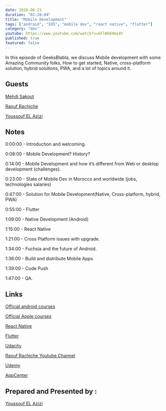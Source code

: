 ```yaml
---
date: 2020-06-21
duration: "02:28:04"
title: "Mobile Development"
tags: ["android", "IOS", "mobile dev", "react native", "flutter"]
category: "dev"
youtube: https://www.youtube.com/watch?v=GFlWbEHmi4Y
published: true
featured: false
---
```


In this episode of GeeksBlabla, we discuss Mobile development with some Amazing Community folks, How to get started, Native, cross-platform solution, hybrid solutions, PWA, and a lot of topics around it.

## Guests

[Mehdi Sakout](https://twitter.com/MedyO80)

[Raouf Rachiche](https://twitter.com/raoufrahiche)

[Youssouf EL Azizi](https://elazizi.com/)

## Notes

0:00:00 - Introduction and welcoming.

0:08:00 - Mobile Development? History?

0:14:00 - Mobile Development and how it’s different from Web or desktop development (challenges).

0:23:00 - State of Mobile Dev in Morocco and worldwide (jobs, technologies salaries)

0:47:00 - Solution for Mobile Development(Native, Cross-platform, hybrid, PWA)

0:55:00 - Flutter

1:09:00 - Native Development (Android)

1:15:00 - React Native

1:21:00 - Cross Platform issues with upgrade.

1:34:00 - Fuchsia and the future of Android.

1:36:00 - Build and distribute Mobile Apps

1:39:00 - Code Push

1:47:00 - QA.

## Links

[Official android courses](https://developer.android.com/courses)

[Official Apple courses](https://developer.apple.com/library/archive/referencelibrary/GettingStarted/DevelopiOSAppsSwift/)

[React Native](https://reactnative.dev/)

[Flutter](https://flutter.dev/)

[Udacity](https://www.udacity.com/)

[Raouf Rachiche Youtube Channel](https://www.youtube.com/channel/UCal0wCIwkxiKcrYPvBS6RiA)

[Udemy](https://www.udemy.com/topic/android-development/free/)

[AppCenter](http://appcenter.ms/)

## Prepared and Presented by :

[Youssouf EL Azizi](https://elazizi.com/)
